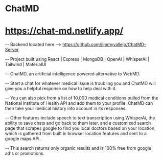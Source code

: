 # ChatMD
# https://chat-md.netlify.app/

-- Backend located here --> https://github.com/jimmyvallejo/ChatMD-Server

-- Project built using React | Express | MongoDB | OpenAI | WhisperAI | Tailwind | MaterialUI

-- ChatMD, an artificial intelligence powered alternative to WebMD.

-- Start a chat for whatever medical issue is troubling you and ChatMD will give you a helpful response on how to help deal with it.

-- You can also pick from a list of 10,000 medical conditions pulled from the National Institute of Health API and add them to your profile. ChatMD can then take your medical history into account in its responses.

-- Other features include speech to text transcription using WhisperAi, the ability to save chats and go back to them later, and a customized search page that scrapes google to find you local doctors based on your location, which is gathered from built in browser location features and sent to a google maps API.

-- This search returns only organic results and is 100% free from google ad's or promotions.